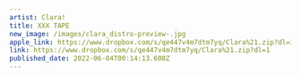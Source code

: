 ```yaml
---
artist: Clara!
title: XXX TAPE
new_image: /images/clara_distro-preview-.jpg
apple_link: https://www.dropbox.com/s/qe447v4m7dtm7yq/Clara%21.zip?dl=1
link: https://www.dropbox.com/s/qe447v4m7dtm7yq/Clara%21.zip?dl=1
published_date: 2022-06-04T00:14:13.608Z
---
```

